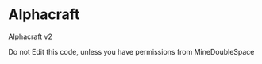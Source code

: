 Alphacraft
==========

Alphacraft v2

Do not Edit this code, unless you have permissions from MineDoubleSpace
